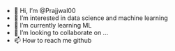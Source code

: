 - 👋 Hi, I’m @Prajjwal00
- 👀 I’m interested in data science and machine learning
- 🌱 I’m currently learning ML
- 💞️ I’m looking to collaborate on ...
- 📫 How to reach me github

<!---
Prajjwal00/Prajjwal00 is a ✨ special ✨ repository because its `README.md` (this file) appears on your GitHub profile.
You can click the Preview link to take a look at your changes.
--->
